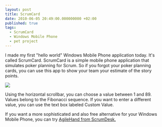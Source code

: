 ```yaml
---
layout: post
title: ScrumCard
date: 2010-06-05 20:49:00.000000000 +02:00
published: true
tags:
  - ScrumCard
  - Windows Mobile Phone
  - pet project
---
```


I made my first "hello world" Windows Mobile Phone application today. It's
called ScrumCard. ScrumCard is a simple mobile phone application that simulates
poker planning for Scrum. So if you forgot your poker planning cards, you can
use this app to show your team your estimate of the story points.

<img src="{{ site.baseurl }}/assets/2010/scrum-card.png" />

Using the horizontal scrollbar, you can choose a value between 1 and 89. Values
belong to the Fibonacci sequence. If you want to enter a different value, you
can use the text box labeled Custom Value.

If you want a more sophisticated and also free alternative for your Windows
Mobile Phone, you can try
<a href="http://www.scrumdesk.com/AgileHand.html" target="_blank" rel="noopener">AgileHand
from ScrumDesk.</a>
